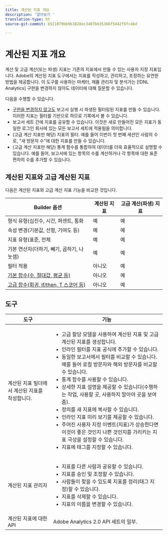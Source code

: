 ```yaml
---
title: 계산된 지표 개요
description: '알아보기 '
translation-type: ht
source-git-commit: b521079bb9b3828ec3487b635366f5442f6fc4bd

---
```



# 계산된 지표 개요

계산 및 고급 계산(또는 파생) 지표는 기존의 지표에서 만들 수 있는 사용자 지정 지표입니다. Adobe의 계산된 지표 도구에서는 지표를 작성하고, 관리하고, 조정하는 유연한 방법을 제공합니다. 이 도구를 사용하는 마케터, 제품 관리자 및 분석가는 [!DNL Analytics] 구현을 변경하지 않아도 데이터에 대해 질문할 수 있습니다.

다음을 수행할 수 있습니다.

* [구현을 변경하지 않고도](https://youtu.be/CuQTm9RaUpY) 보고서 실행 시 파생된 필터링된 지표를 만들 수 있습니다. 이러한 지표는 필터를 기반으로 하므로 기록에서 볼 수 있습니다.
* 보고서 세트 간에 지표를 공유할 수 있습니다. 이것은 새로 만들어진 모든 지표가 동일한 로그인 회사에 있는 모든 보고서 세트에 적용됨을 의미합니다.
* (고급 계산 지표만 해당) 지표의 필터. 예를 들어 이번이 첫 번째 세션인 사람의 수로, &quot;새 방문자 수&quot;에 대한 지표를 만들 수 있습니다.
* (고급 계산 지표만 해당) 통계 함수를 통합하여 데이터를 더욱 효율적으로 설명할 수 있습니다. 예를 들어, 보고서에 있는 항목의 수를 계산하거나 각 항목에 대한 표준 편차의 수를 추가할 수 있습니다.

## 계산된 지표와 고급 계산된 지표

다음은 계산된 지표와 고급 계산 지표 기능을 비교한 것입니다.

| Builder 옵션 | 계산된 지표 | 고급 계산(파생) 지표 |
|---|---|---|
| 형식 유형(십진수, 시간, 퍼센트, 통화 | 예 | 예 |
| 속성 변경(기본값, 선형, 기여도 등) | 예 | 예 |
| 지표 유형(표준, 전체 | 예 | 예 |
| 기본 연산자(더하기, 빼기, 곱하기, 나눗셈) | 예 | 예 |
| 필터 적용 | 아니오 | 예 |
| [기본 함수(수, 절대값, 평균 등)](/help/components/calc-metrics/cm-functions.md) | 아니오 | 예 |
| [고급 함수(회귀, if/then, T 스코어 등)](/help/components/calc-metrics/cm-adv-functions.md) | 아니오 | 예 |

## 도구

| 도구 | 기능 |
|--- |--- |
| 계산된 지표 빌더에서 계산된 지표를 작성합니다. | <ul><li>고급 할당 모델을 사용하여 계산된 지표 및 고급 계산된 지표를 생성합니다.</li><li>인라인 필터를 지표 공식에 추가할 수 있습니다.</li><li>동일한 보고서에서 필터를 비교할 수 있습니다. 예를 들어 로컬 방문자와 해외 방문자를 비교할 수 있습니다. </li><li>통계 함수를 사용할 수 있습니다.</li><li> 상세한 지표 설명을 제공할 수 있습니다(수행하는 작업, 사용할 곳, 사용하지 말아야 곳을 보여줌).</li><li>정의를 새 지표에 복사할 수 있습니다.</li><li>인라인 지표 미리 보기를 제공할 수 있습니다.</li><li>주어진 사용자 지정 이벤트(지표)가 상승한다면 이것이 좋은 것인지 나쁜 것인지를 가리키는 지표 극성을 설정할 수 있습니다.</li><li>지표에 태그를 지정할 수 있습니다.</li></ul> |
| 계산된 지표 관리자 | <ul><li>지표를 다른 사람과 공유할 수 있습니다.</li><li>지표를 승인 및 조정할 수 있습니다.</li><li>사람들이 찾을 수 있도록 지표를 정리(태그 지정)할 수 있습니다.</li><li>지표를 삭제할 수 있습니다.</li><li>지표의 이름을 변경할 수 있습니다.</li></ul> |
| 계산된 지표에 대한 API | Adobe Analytics 2.0 API 세트의 일부. |

